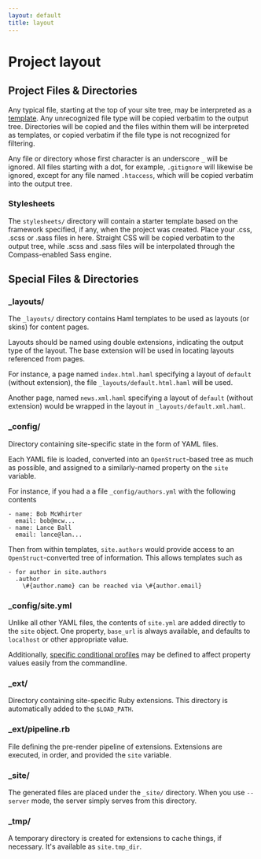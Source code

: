 ```yaml
---
layout: default
title: layout
---
```

<div class="page-header">
<h1>Project layout</h1>
</div>

## Project Files & Directories

Any typical file, starting at the top of your site tree, may be interpreted
as a [template](/file_types/). Any unrecognized file type will be copied
verbatim to the output tree. Directories will be copied and the files within
them will be interpreted as templates, or copied verbatim if the file type
is not recognized for filtering.

Any file or directory whose first character is an underscore `_` will be ignored.
All files starting with a dot, for example, `.gitignore` will likewise be
ignored, except for any file named `.htaccess`, which will be copied verbatim
into the output tree.

### Stylesheets

The `stylesheets/` directory will contain a starter template based on the framework
specified, if any, when the project was created. Place your .css, .scss or .sass 
files in here.  Straight CSS will be copied verbatim to the output tree, while
.scss and .sass files will be interpolated through the Compass-enabled Sass engine.


## Special Files & Directories

### _layouts/

The `_layouts/` directory contains Haml templates to be used as layouts (or skins)
for content pages.

Layouts should be named using double extensions, indicating the output type of the layout.
The base extension will be used in locating layouts referenced from pages.

For instance, a page named `index.html.haml` specifying a layout of `default` (without 
extension), the file `_layouts/default.html.haml` will be used.

Another page, named `news.xml.haml` specifying a layout of `default` (without extension)
would be wrapped in the layout in `_layouts/default.xml.haml`.

### _config/
  
Directory containing site-specific state in the form
of YAML files.

Each YAML file is loaded, converted into an `OpenStruct`-based
tree as much as possible, and assigned to a similarly-named
property on the `site` variable.

For instance, if you had a a file `_config/authors.yml` with the 
following contents

    - name: Bob McWhirter
      email: bob@mcw...
    - name: Lance Ball
      email: lance@lan...

Then from within templates, `site.authors` would provide access 
to an `OpenStruct`-converted tree of information.  This allows
templates such as

    - for author in site.authors
      .author
        \#{author.name} can be reached via \#{author.email}

### _config/site.yml

Unlike all other YAML files, the contents of `site.yml` are
added directly to the `site` object.  One property, `base_url` 
is always available, and defaults to `localhost` or other 
appropriate value.

Additionally, [specific conditional profiles](/profiles/) may be defined
to affect property values easily from the commandline.

### _ext/

Directory containing site-specific Ruby extensions.  This
directory is automatically added to the `$LOAD_PATH`.

### _ext/pipeline.rb
  
File defining the pre-render pipeline of extensions.  Extensions
are executed, in order, and provided the `site` variable.

### _site/

The generated files are placed under the `_site/` directory.
When you use `--server` mode, the server simply serves from
this directory.

### _tmp/

A temporary directory is created for extensions to cache
things, if necessary.  It's available as `site.tmp_dir`.
